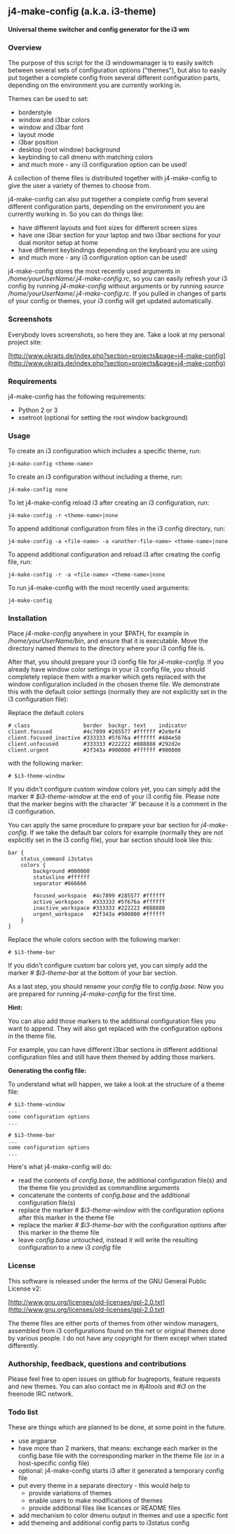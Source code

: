## j4-make-config (a.k.a. i3-theme)

#### Universal theme switcher and config generator for the i3 wm

### Overview

The purpose of this script for the i3 windowmanager is to easily switch
between several sets of configuration options ("themes"), but also to
easily put together a complete config from several different configuration
parts, depending on the environment you are currently working in.

Themes can be used to set:

- borderstyle
- window and i3bar colors
- window and i3bar font
- layout mode
- i3bar position
- desktop (root window) background
- keybinding to call dmenu with matching colors
- and much more - any i3 configuration option can be used!

A collection of theme files is distributed together with
j4-make-config to give the user a variety of themes to choose from.

j4-make-config can also put together a complete config from several different
configuration parts, depending on the environment you are currently working in.
So you can do things like:

- have different layouts and font sizes for different screen sizes
- have one i3bar section for your laptop and two i3bar sections for your dual monitor setup at home
- have different keybindings depending on the keyboard you are using
- and much more - any i3 configuration option can be used!

j4-make-config stores the most recently used arguments in */home/yourUserName/.j4-make-config.rc*,
so you can easily refresh your i3 config by running *j4-make-config* without arguments
or by running *source /home/yourUserName/.j4-make-config.rc*. If you pulled in
changes of parts of your config or themes, your i3 config will get updated
automatically.

### Screenshots

Everybody loves screenshots, so here they are. Take a look at my personal project site:

[http://www.okraits.de/index.php?section=projects&page=j4-make-config](http://www.okraits.de/index.php?section=projects&page=j4-make-config)

### Requirements

j4-make-config has the following requirements:

- Python 2 or 3
- xsetroot (optional for setting the root window background)

### Usage

To create an i3 configuration which includes a specific theme, run:

    j4-make-config <theme-name>

To create an i3 configuration without including a theme, run:

    j4-make-config none

To let j4-make-config reload i3 after creating an i3 configuration, run:

    j4-make-config -r <theme-name>|none

To append additional configuration from files in the i3 config directory, run:

    j4-make-config -a <file-name> -a <another-file-name> <theme-name>|none

To append additional configuration and reload i3 after creating the config file, run:

    j4-make-config -r -a <file-name> <theme-name>|none

To run j4-make-config with the most recently used arguments:

    j4-make-config

### Installation

Place *j4-make-config* anywhere in your $PATH, for example in
*/home/yourUserName/bin*, and ensure that it is executable. Move the
directory named *themes* to the directory where your i3 config file is.

After that, you should prepare your i3 config file for *j4-make-config*.
If you already have window color settings in your i3 config file, you
should completely replace them with a marker which gets replaced with the
window configuration included in the chosen theme file. We demonstrate
this with the default color settings (normally they are not explicitly set
in the i3 configuration file):

Replace the default colors

    # class                 border  backgr. text    indicator
    client.focused          #4c7899 #285577 #ffffff #2e9ef4
    client.focused_inactive #333333 #5f676a #ffffff #484e50
    client.unfocused        #333333 #222222 #888888 #292d2e
    client.urgent           #2f343a #900000 #ffffff #900000

with the following marker:

    # $i3-theme-window

If you didn't configure custom window colors yet, you can simply add the
marker *# $i3-theme-window* at the end of your i3 config file.
Please note that the marker begins with the character '#' because it is
a comment in the i3 configuration.

You can apply the same procedure to prepare your bar section for
*j4-make-config*. If we take the default bar colors for example (normally
they are not explicitly set in the i3 config file), your bar section
should look like this:

    bar {
        status_command i3status
        colors {
            background #000000
            statusline #ffffff
            separator #666666
    
            focused_workspace  #4c7899 #285577 #ffffff
            active_workspace   #333333 #5f676a #ffffff
            inactive_workspace #333333 #222222 #888888
            urgent_workspace   #2f343a #900000 #ffffff
        }
    }

Replace the whole colors section with the following marker:

    # $i3-theme-bar

If you didn't configure custom bar colors yet, you can simply add the
marker *# $i3-theme-bar* at the bottom of your bar section.

As a last step, you should rename your *config* file to *config.base*.
Now you are prepared for running *j4-make-config* for the first time.

**Hint:**

You can also add those markers to the additional configuration
files you want to append. They will also get replaced with the
configuration options in the theme file.

For example, you can have different i3bar sections in different additional
configuration files and still have them themed by adding those markers.

**Generating the config file:**

To understand what will happen, we take a look at the structure of a
theme file:

    # $i3-theme-window
    ...
    some configuration options
    ...
    
    # $i3-theme-bar
    ...
    some configuration options
    ...

Here's what j4-make-config will do:

- read the contents of *config.base*, the additional configuration file(s)
and the theme file you provided as commandline arguments
- concatenate the contents of *config.base* and the additional configuration
file(s)
- replace the marker *# $i3-theme-window* with the configuration options
after this marker in the theme file
- replace the marker *# $i3-theme-bar* with the configuration options
after this marker in the theme file
- leave *config.base* untouched, instead it will write the resulting
configuration to a new i3 *config* file

### License

This software is released under the terms of the
GNU General Public License v2:

[http://www.gnu.org/licenses/old-licenses/gpl-2.0.txt](http://www.gnu.org/licenses/old-licenses/gpl-2.0.txt)

The theme files are either ports of themes from other window managers,
assembled from i3 configurations found on the net or original themes
done by various people. I do not have any copyright for them except when
stated differently.

### Authorship, feedback, questions and contributions

Please feel free to open issues on github for bugreports, feature requests
and new themes. You can also contact me in *#j4tools* and *#i3* on the
freenode IRC network.

### Todo list

These are things which are planned to be done, at some point
in the future.

- use argparse
- have more than 2 markers, that means: exchange each marker
  in the config.base file with the corresponding marker in
  the theme file (or in a host-specific config file)
- optional: j4-make-config starts i3 after it generated a
  temporary config file
- put every theme in a separate directory - this would help to
  - provide variations of themes
  - enable users to make modifications of themes
  - provide additional files like licences or README files
- add mechanism to color dmenu output in themes and use a specific font
- add themeing and additional config parts to i3status config

